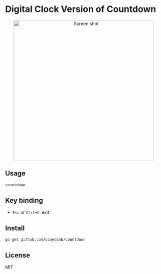 # Digital Clock Version of Countdown

<p align="center"><img src="https://user-images.githubusercontent.com/1820753/61105325-3b5a7b00-a482-11e9-8dde-e6603ee1dd98.gif" width="450" alt="Screen shot"></p>

## Usage

```bash
countdown
```

## Key binding

- `Esc` or `Ctrl+C`: exit

## Install

```bash
go get github.com/ozaydinb/countdown
```

## License

MIT
